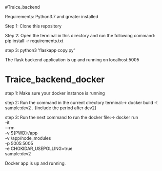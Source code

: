 #Traice_backend

Requirements:
Python3.7 and greater installed

Step 1: Clone this repository

Step 2: Open the terminal in this directory and run the following command: pip install -r requirements.txt

step 3: python3 'flaskapp copy.py'

The flask backend application is up and running on localhost:5005


# Traice_backend_docker

step 1: Make sure your docker instance is running

step 2: Run the command in the current directory terminal:-> docker build -t sample:dev2 .
        {Include the period after dev2}

step 3: Run the next command to run the docker file:-> 
docker run \
    -it \
    --rm \
    -v ${PWD}:/app \
    -v /app/node_modules \
    -p 5005:5005 \
    -e CHOKIDAR_USEPOLLING=true \
   sample:dev2

Docker app is up and running.

